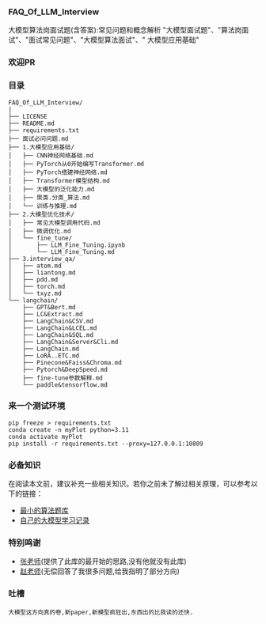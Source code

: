 ### FAQ_Of_LLM_Interview

大模型算法岗面试题(含答案):常见问题和概念解析 "大模型面试题"、"算法岗面试"、"面试常见问题"、"大模型算法面试"、"
大模型应用基础"

### 欢迎PR

### 目录

```text
FAQ_Of_LLM_Interview/
|
├── LICENSE
├── README.md
├── requirements.txt
├── 面试必问问题.md
├── 1.大模型应用基础/
│   ├── CNN神经网络基础.md
│   ├── PyTorch从0开始编写Transformer.md
│   ├── PyTorch搭建神经网络.md
│   ├── Transformer模型结构.md
│   ├── 大模型的泛化能力.md
│   ├── 聚类.分类_算法.md
│   └── 训练与推理.md
├── 2.大模型优化技术/
│   ├── 常见大模型调用代码.md
│   ├── 微调优化.md
│   └── fine_tune/
│       ├── LLM_Fine_Tuning.ipynb
│       └── LLM_Fine_Tuning.md
├── 3.interview_qa/
│   ├── atom.md
│   ├── liantong.md
│   ├── pdd.md
│   ├── torch.md
│   └── txyz.md
└── langchain/
    ├── GPT&Bert.md
    ├── LC&Extract.md
    ├── LangChain&CSV.md
    ├── LangChain&LCEL.md
    ├── LangChain&SQL.md
    ├── LangChain&Server&Cli.md
    ├── LangChain.md
    ├── LoRA..ETC.md
    ├── Pinecone&Faiss&Chroma.md
    ├── Pytorch&DeepSpeed.md
    ├── fine-tune参数解释.md
    └── paddle&tensorflow.md
```

### 来一个测试环境

```shell
pip freeze > requirements.txt
conda create -n myPlot python=3.11
conda activate myPlot
pip install -r requirements.txt --proxy=127.0.0.1:10809
```

### 必备知识

在阅读本文前，建议补充一些相关知识。若你之前未了解过相关原理，可以参考以下的链接：

* [最小的算法题库](https://github.com/aceliuchanghong/myLeetCode)
* [自己的大模型学习记录](https://github.com/aceliuchanghong/large_scale_models_learning_log)

### 特别鸣谢
- [张老师](https://github.com/zyxcambridge)(提供了此库的最开始的思路,没有他就没有此库)
- [赵老师](https://未提供链接,hh.com)(无偿回答了我很多问题,给我指明了部分方向)

### 吐槽

```text
大模型这方向真的卷,新paper,新模型疯狂出,东西出的比我读的还快.
```
